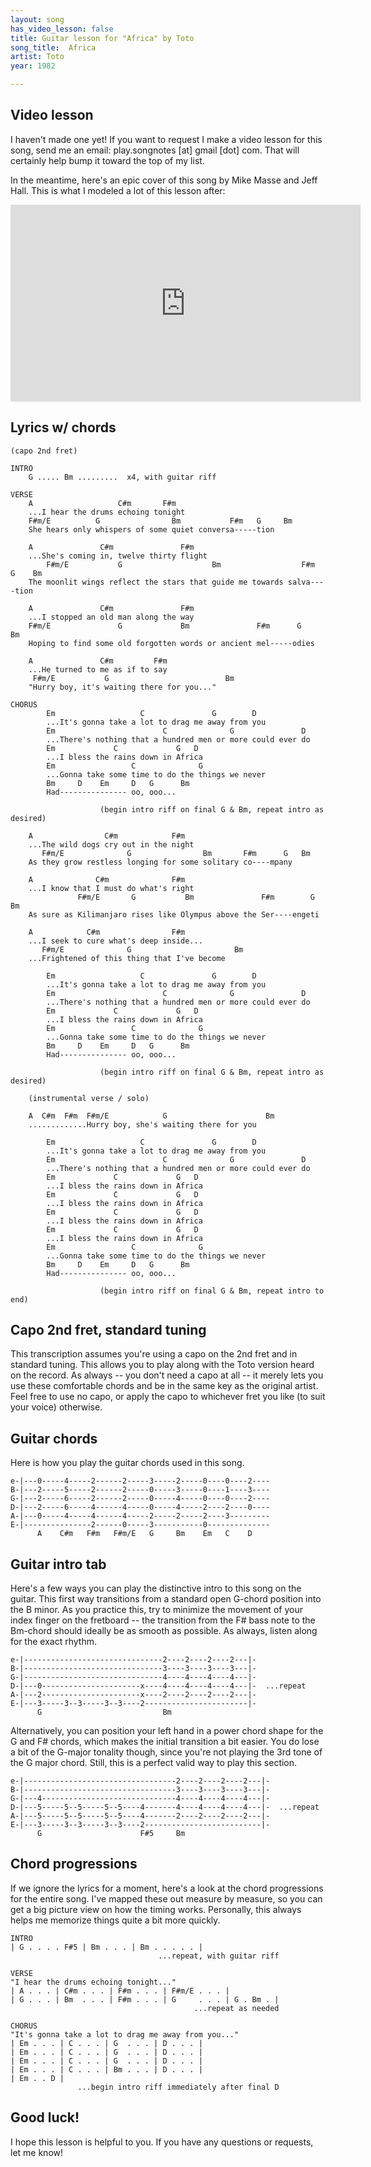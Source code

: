 ```yaml
---
layout: song
has_video_lesson: false
title: Guitar lesson for "Africa" by Toto
song_title:  Africa
artist: Toto
year: 1982

---
```


## Video lesson

I haven't made one yet! If you want to request I make a video lesson for this song, send me an email: play.songnotes [at] gmail [dot] com. That will certainly help bump it toward the top of my list.

In the meantime, here's an epic cover of this song by Mike Masse and Jeff Hall. This is what I modeled a lot of this lesson after:

<iframe width="560" height="315" src="https://www.youtube.com/embed/MLrC7e3vSv8?showinfo=0" frameborder="0" allowfullscreen></iframe>

## Lyrics w/ chords

    (capo 2nd fret)

    INTRO
        G ..... Bm .........  x4, with guitar riff

    VERSE
        A                   C#m       F#m
        ...I hear the drums echoing tonight
        F#m/E          G                Bm           F#m   G     Bm
        She hears only whispers of some quiet conversa-----tion

        A               C#m               F#m
        ...She's coming in, twelve thirty flight
            F#m/E           G                    Bm                  F#m   G    Bm
        The moonlit wings reflect the stars that guide me towards salva----tion

        A               C#m               F#m
        ...I stopped an old man along the way
        F#m/E               G             Bm               F#m      G     Bm
        Hoping to find some old forgotten words or ancient mel-----odies

        A               C#m         F#m
        ...He turned to me as if to say
         F#m/E           G                          Bm
        "Hurry boy, it's waiting there for you..."

    CHORUS
            Em                   C               G        D
            ...It's gonna take a lot to drag me away from you
            Em                        C              G               D
            ...There's nothing that a hundred men or more could ever do
            Em             C             G   D
            ...I bless the rains down in Africa
            Em                 C              G
            ...Gonna take some time to do the things we never
            Bm     D    Em     D   G      Bm
            Had--------------- oo, ooo...

                        (begin intro riff on final G & Bm, repeat intro as desired)

        A                C#m            F#m
        ...The wild dogs cry out in the night
           F#m/E              G                Bm       F#m      G   Bm
        As they grow restless longing for some solitary co----mpany

        A              C#m              F#m
        ...I know that I must do what's right
                   F#m/E       G           Bm               F#m        G   Bm
        As sure as Kilimanjaro rises like Olympus above the Ser----engeti

        A            C#m                F#m
        ...I seek to cure what's deep inside...
           F#m/E              G                       Bm
        ...Frightened of this thing that I've become

            Em                   C               G        D
            ...It's gonna take a lot to drag me away from you
            Em                        C              G               D
            ...There's nothing that a hundred men or more could ever do
            Em             C             G   D
            ...I bless the rains down in Africa
            Em                 C              G
            ...Gonna take some time to do the things we never
            Bm     D    Em     D   G      Bm
            Had--------------- oo, ooo...

                        (begin intro riff on final G & Bm, repeat intro as desired)

        (instrumental verse / solo)

        A  C#m  F#m  F#m/E            G                      Bm
        .............Hurry boy, she's waiting there for you

            Em                   C               G        D
            ...It's gonna take a lot to drag me away from you
            Em                        C              G               D
            ...There's nothing that a hundred men or more could ever do
            Em             C             G   D
            ...I bless the rains down in Africa
            Em             C             G   D
            ...I bless the rains down in Africa
            Em             C             G   D
            ...I bless the rains down in Africa
            Em             C             G   D
            ...I bless the rains down in Africa
            Em                 C              G
            ...Gonna take some time to do the things we never
            Bm     D    Em     D   G      Bm
            Had--------------- oo, ooo...

                        (begin intro riff on final G & Bm, repeat intro to end)

## Capo 2nd fret, standard tuning
This transcription assumes you're using a capo on the 2nd fret and in standard tuning. This allows you to play along with the Toto version heard on the record. As always -- you don't need a capo at all -- it merely lets you use these comfortable chords and be in the same key as the original artist. Feel free to use no capo, or apply the capo to whichever fret you like (to suit your voice) otherwise.

## Guitar chords

Here is how you play the guitar chords used in this song.

    e-|---0-----4-----2------2-----3-----2-----0----0----2----
    B-|---2-----5-----2------2-----0-----3-----0----1----3----
    G-|---2-----6-----2------2-----0-----4-----0----0----2----
    D-|---2-----6-----4------4-----0-----4-----2----2----0----
    A-|---0-----4-----4------4-----2-----2-----2----3---------
    E-|---------------2------0-----3-----------0--------------
          A    C#m   F#m   F#m/E   G     Bm    Em   C    D

## Guitar intro tab

Here's a few ways you can play the distinctive intro to this song on the guitar. This first way transitions from a standard open G-chord position into the B minor. As you practice this, try to minimize the movement of your index finger on the fretboard -- the transition from the F# bass note to the Bm-chord should ideally be as smooth as possible. As always, listen along for the exact rhythm.

    e-|-------------------------------2----2----2----2---|-
    B-|-------------------------------3----3----3----3---|-
    G-|-------------------------------4----4----4----4---|-
    D-|---0----------------------x----4----4----4----4---|-  ...repeat
    A-|---2----------------------x----2----2----2----2---|-
    E-|---3-----3--3-----3--3----2-----------------------|-
          G                           Bm

Alternatively, you can position your left hand in a power chord shape for the G and F# chords, which makes the initial transition a bit easier. You do lose a bit of the G-major tonality though, since you're not playing the 3rd tone of the G major chord. Still, this is a perfect valid way to play this section.

    e-|----------------------------------2----2----2----2---|-
    B-|----------------------------------3----3----3----3---|-
    G-|---4------------------------------4----4----4----4---|-
    D-|---5-----5--5-----5--5----4-------4----4----4----4---|-  ...repeat
    A-|---5-----5--5-----5--5----4-------2----2----2----2---|-
    E-|---3-----3--3-----3--3----2--------------------------|-
          G                      F#5     Bm

## Chord progressions

If we ignore the lyrics for a moment, here's a look at the chord progressions for the entire song. I've mapped these out measure by measure, so you can get a big picture view on how the timing works. Personally, this always helps me memorize things quite a bit more quickly.

    INTRO
    | G . . . . F#5 | Bm . . . | Bm . . . . . |
                                     ...repeat, with guitar riff

    VERSE
    "I hear the drums echoing tonight..."
    | A . . . | C#m . . . | F#m . . . | F#m/E . . . |
    | G . . . | Bm  . . . | F#m . . . | G     . . . | G . Bm . |
                                             ...repeat as needed

    CHORUS
    "It's gonna take a lot to drag me away from you..."
    | Em . . . | C . . . | G  . . . | D . . . |
    | Em . . . | C . . . | G  . . . | D . . . |
    | Em . . . | C . . . | G  . . . | D . . . |
    | Em . . . | C . . . | Bm . . . | D . . . |
    | Em . . D |
                   ...begin intro riff immediately after final D

## Good luck!

I hope this lesson is helpful to you. If you have any questions or requests, let me know!
